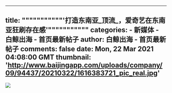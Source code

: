 
---
title: """""""""""'打造东南亚_顶流_，爱奇艺在东南亚狂刷存在感'"""""""""""
categories: 
    - 新媒体
    - 白鲸出海 - 首页最新帖子
author: 白鲸出海 - 首页最新帖子
comments: false
date: Mon, 22 Mar 2021 04:08:00 GMT
thumbnail: 'http://www.baijingapp.com/uploads/company/09/94437/20210322/1616383721_pic_real.jpg'
---

<div>   
<img src="http://www.baijingapp.com/uploads/company/09/94437/20210322/1616383721_pic_real.jpg" referrerpolicy="no-referrer">  
</div>
            